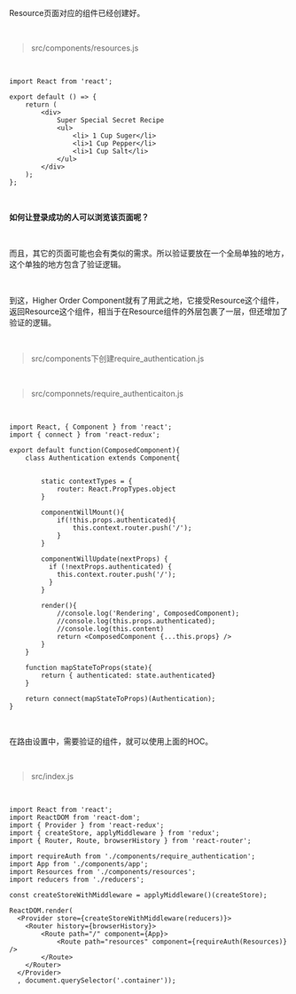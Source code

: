 Resource页面对应的组件已经创建好。

<br>

> src/components/resources.js

<br>

	import React from 'react';
	
	export default () => {
	    return (
	        <div>
	            Super Special Secret Recipe
	            <ul>
	                <li> 1 Cup Suger</li>
	                <li>1 Cup Pepper</li>
	                <li>1 Cup Salt</li>
	            </ul>
	        </div>
	    );
	};

<br>

**如何让登录成功的人可以浏览该页面呢？**

<br>

而且，其它的页面可能也会有类似的需求。所以验证要放在一个全局单独的地方，这个单独的地方包含了验证逻辑。

<br>

到这，Higher Order Component就有了用武之地，它接受Resource这个组件，返回Resource这个组件，相当于在Resource组件的外层包裹了一层，但还增加了验证的逻辑。

<br>

> src/components下创建require_authentication.js

<br>

> src/componnets/require_authenticaiton.js

<br>

	import React, { Component } from 'react';
	import { connect } from 'react-redux';
	
	export default function(ComposedComponent){
	    class Authentication extends Component{
	        
	        
	        static contextTypes = {
	            router: React.PropTypes.object
	        }
	        
	        componentWillMount(){
	            if(!this.props.authenticated){
	                this.context.router.push('/');
	            }
	        }
	    
	        componentWillUpdate(nextProps) {
	          if (!nextProps.authenticated) {
	            this.context.router.push('/');
	          }
	        }
	        
	        render(){
	            //console.log('Rendering', ComposedComponent);
	            //console.log(this.props.authenticated);
	            //console.log(this.content)
	            return <ComposedComponent {...this.props} />
	        }
	    }
	    
	    function mapStateToProps(state){
	        return { authenticated: state.authenticated}
	    }
	    
	    return connect(mapStateToProps)(Authentication);
	}

<br>

在路由设置中，需要验证的组件，就可以使用上面的HOC。

<br>

> src/index.js

<br>

	import React from 'react';
	import ReactDOM from 'react-dom';
	import { Provider } from 'react-redux';
	import { createStore, applyMiddleware } from 'redux';
	import { Router, Route, browserHistory } from 'react-router';
	
	import requireAuth from './components/require_authentication';
	import App from './components/app';
	import Resources from './components/resources';
	import reducers from './reducers';
	
	const createStoreWithMiddleware = applyMiddleware()(createStore);
	
	ReactDOM.render(
	  <Provider store={createStoreWithMiddleware(reducers)}>
	    <Router history={browserHistory}>
	        <Route path="/" component={App}>
	            <Route path="resources" component={requireAuth(Resources)} />
	        </Route>
	    </Router>
	  </Provider>
	  , document.querySelector('.container'));

<br>

